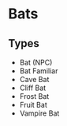# Bats
## Types
* Bat (NPC)
* Bat Familiar
* Cave Bat
* Cliff Bat
* Frost Bat
* Fruit Bat
* Vampire Bat
